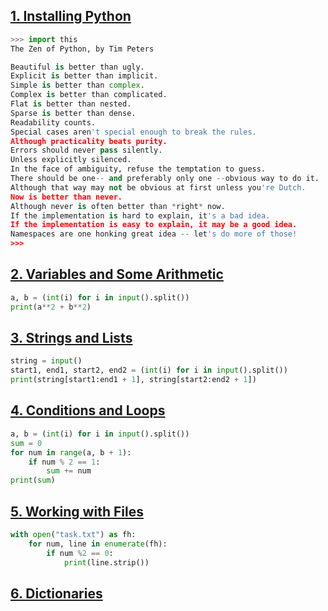 ## [1. Installing Python](http://rosalind.info/problems/ini1/)

```python
>>> import this
The Zen of Python, by Tim Peters

Beautiful is better than ugly.
Explicit is better than implicit.
Simple is better than complex.
Complex is better than complicated.
Flat is better than nested.
Sparse is better than dense.
Readability counts.
Special cases aren't special enough to break the rules.
Although practicality beats purity.
Errors should never pass silently.
Unless explicitly silenced.
In the face of ambiguity, refuse the temptation to guess.
There should be one-- and preferably only one --obvious way to do it.
Although that way may not be obvious at first unless you're Dutch.
Now is better than never.
Although never is often better than *right* now.
If the implementation is hard to explain, it's a bad idea.
If the implementation is easy to explain, it may be a good idea.
Namespaces are one honking great idea -- let's do more of those!
>>>
```

## [2. Variables and Some Arithmetic](http://rosalind.info/problems/ini2/)

```python
a, b = (int(i) for i in input().split())
print(a**2 + b**2)
```

## [3. Strings and Lists](http://rosalind.info/problems/ini3/)

```python
string = input()
start1, end1, start2, end2 = (int(i) for i in input().split())
print(string[start1:end1 + 1], string[start2:end2 + 1])

```

## [4. Conditions and Loops](http://rosalind.info/problems/ini4/)

```python
a, b = (int(i) for i in input().split())
sum = 0
for num in range(a, b + 1):
    if num % 2 == 1:
        sum += num
print(sum)
```

## [5. Working with Files](http://rosalind.info/problems/ini5/)

```python
with open("task.txt") as fh:
    for num, line in enumerate(fh):
        if num %2 == 0:
            print(line.strip())
```

## [6. Dictionaries](http://rosalind.info/problems/ini6/)

```python

```
